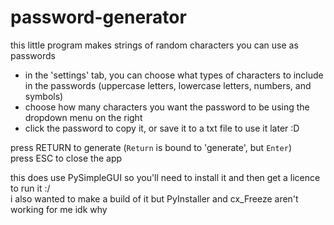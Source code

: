 # password-generator
this little program makes strings of random characters you can use as passwords <br />

- in the 'settings' tab, you can choose what types of characters to include in the passwords (uppercase letters, lowercase letters, numbers, and symbols) <br />
- choose how many characters you want the password to be using the dropdown menu on the right <br />
- click the password to copy it, or save it to a txt file to use it later :D <br />

press RETURN to generate (`Return` is bound to 'generate', but `Enter`) <br />
press ESC to close the app <br />

this does use PySimpleGUI so you'll need to install it and then get a licence to run it :/ <br />
i also wanted to make a build of it but PyInstaller and cx_Freeze aren't working for me idk why
